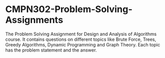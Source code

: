 # CMPN302-Problem-Solving-Assignments
The Problem Solving Assignment for Design and Analysis of Algorithms course. It contains questions on different topics like Brute Force, Trees, Greedy Algorithms, Dynamic Programming and Graph Theory. Each topic has the problem statement and the answer.
